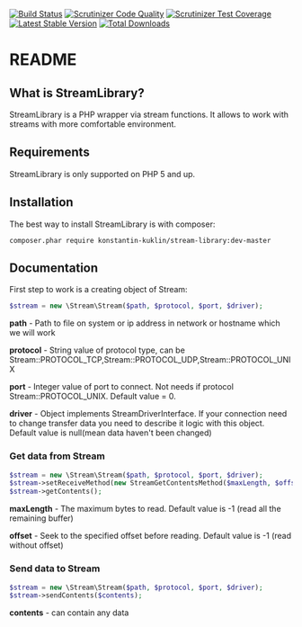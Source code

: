 [![Build Status](https://travis-ci.org/KonstantinKuklin/StreamLibrary.svg?branch=master)](https://travis-ci.org/KonstantinKuklin/StreamLibrary)
[![Scrutinizer Code Quality](https://scrutinizer-ci.com/g/KonstantinKuklin/StreamLibrary/badges/quality-score.png?b=master)](https://scrutinizer-ci.com/g/KonstantinKuklin/StreamLibrary/?branch=master)
[![Scrutinizer Test Coverage](https://scrutinizer-ci.com/g/KonstantinKuklin/StreamLibrary/badges/coverage.png?b=master)](https://scrutinizer-ci.com/g/KonstantinKuklin/StreamLibrary/?branch=master)
[![Latest Stable Version](https://poser.pugx.org/konstantin-kuklin/stream-library/v/stable.png)](https://packagist.org/packages/konstantin-kuklin/stream-library)
[![Total Downloads](https://poser.pugx.org/konstantin-kuklin/stream-library/downloads.png)](https://packagist.org/packages/konstantin-kuklin/stream-library)

README
======

What is StreamLibrary?
-----------------

StreamLibrary is a PHP wrapper via stream functions. It allows to work with streams with more
comfortable environment.


Requirements
------------

StreamLibrary is only supported on PHP 5 and up.

Installation
------------

The best way to install StreamLibrary is with composer:

```
composer.phar require konstantin-kuklin/stream-library:dev-master
```

Documentation
-------------

First step to work is a creating object of Stream:

```php
$stream = new \Stream\Stream($path, $protocol, $port, $driver);
```

**path** - Path to file on system or ip address in network or hostname which we will work

**protocol** - String value of protocol type, can be Stream::PROTOCOL_TCP,Stream::PROTOCOL_UDP,Stream::PROTOCOL_UNIX

**port** - Integer value of port to connect. Not needs if protocol Stream::PROTOCOL_UNIX. Default value = 0.

**driver** - Object implements StreamDriverInterface. If your connection need to change transfer data you need to describe it logic with this object. Default value is null(mean data haven't been changed)

### Get data from Stream

```php
$stream = new \Stream\Stream($path, $protocol, $port, $driver);
$stream->setReceiveMethod(new StreamGetContentsMethod($maxLength, $offset));
$stream->getContents();
```

**maxLength** - The maximum bytes to read. Default value is -1 (read all the remaining buffer)

**offset** - Seek to the specified offset before reading. Default value is -1 (read without offset)

### Send data to Stream

```php
$stream = new \Stream\Stream($path, $protocol, $port, $driver);
$stream->sendContents($contents);
```

**contents** - can contain any data
